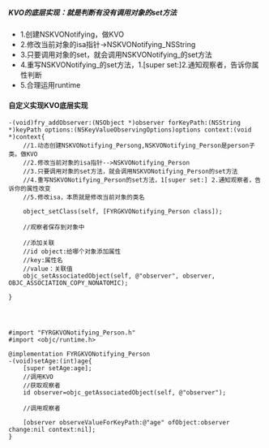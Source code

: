 ##### KVO的底层实现：就是判断有没有调用对象的set方法
- 1.创建NSKVONotifying，做KVO
- 2.修改当前对象的isa指针->NSKVONotifying_NSString
- 3.只要调用对象的set，就会调用NSKVONotifying_的set方法
- 4.重写NSKVONotifying_的set方法，1.[super set:]2.通知观察者，告诉你属性判断
- 5.合理运用runtime

#### 自定义实现KVO底层实现

```
-(void)fry_addObserver:(NSObject *)observer forKeyPath:(NSString *)keyPath options:(NSKeyValueObservingOptions)options context:(void *)context{
    //1.动态创建NSKVONotifying_Persong,NSKVONotifying_Person是person子类。做KVO
    //2.修改当前对象的isa指针-->NSKVONotifying_Person
    //3.只要调用对象的set方法，就会调用NSKVONotifying_Person的set方法
    //4.重写NSKVONotifying_Person的set方法，1[super set:] 2.通知观察者，告诉你的属性改变
    //5.修改isa，本质就是修改当前对象的类名
    
    object_setClass(self, [FYRGKVONotifying_Person class]);
    
    //观察者保存到对象中
    
    //添加关联
    //id object:给哪个对象添加属性
    //key:属性名
    //value：关联值
    objc_setAssociatedObject(self, @"observer", observer, OBJC_ASSOCIATION_COPY_NONATOMIC);
    
}




#import "FYRGKVONotifying_Person.h"
#import <objc/runtime.h>

@implementation FYRGKVONotifying_Person
-(void)setAge:(int)age{
    [super setAge:age];
    //调用KVO
    //获取观察者
    id observer=objc_getAssociatedObject(self, @"observer");
    
    //调用观察者
    
    [observer observeValueForKeyPath:@"age" ofObject:observer change:nil context:nil];
}

```